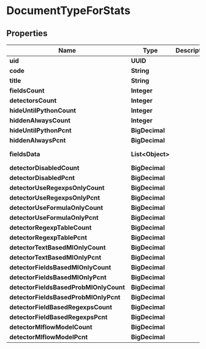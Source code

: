 

# DocumentTypeForStats


## Properties

| Name | Type | Description | Notes |
|------------ | ------------- | ------------- | -------------|
|**uid** | **UUID** |  |  |
|**code** | **String** |  |  |
|**title** | **String** |  |  |
|**fieldsCount** | **Integer** |  |  |
|**detectorsCount** | **Integer** |  |  |
|**hideUntilPythonCount** | **Integer** |  |  |
|**hiddenAlwaysCount** | **Integer** |  |  |
|**hideUntilPythonPcnt** | **BigDecimal** |  |  |
|**hiddenAlwaysPcnt** | **BigDecimal** |  |  |
|**fieldsData** | **List&lt;Object&gt;** |  |  [optional] [readonly] |
|**detectorDisabledCount** | **BigDecimal** |  |  |
|**detectorDisabledPcnt** | **BigDecimal** |  |  |
|**detectorUseRegexpsOnlyCount** | **BigDecimal** |  |  |
|**detectorUseRegexpsOnlyPcnt** | **BigDecimal** |  |  |
|**detectorUseFormulaOnlyCount** | **BigDecimal** |  |  |
|**detectorUseFormulaOnlyPcnt** | **BigDecimal** |  |  |
|**detectorRegexpTableCount** | **BigDecimal** |  |  |
|**detectorRegexpTablePcnt** | **BigDecimal** |  |  |
|**detectorTextBasedMlOnlyCount** | **BigDecimal** |  |  |
|**detectorTextBasedMlOnlyPcnt** | **BigDecimal** |  |  |
|**detectorFieldsBasedMlOnlyCount** | **BigDecimal** |  |  |
|**detectorFieldsBasedMlOnlyPcnt** | **BigDecimal** |  |  |
|**detectorFieldsBasedProbMlOnlyCount** | **BigDecimal** |  |  |
|**detectorFieldsBasedProbMlOnlyPcnt** | **BigDecimal** |  |  |
|**detectorFieldBasedRegexpsCount** | **BigDecimal** |  |  |
|**detectorFieldBasedRegexpsPcnt** | **BigDecimal** |  |  |
|**detectorMlflowModelCount** | **BigDecimal** |  |  |
|**detectorMlflowModelPcnt** | **BigDecimal** |  |  |



